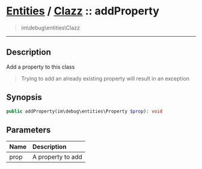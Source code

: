 # [Entities](entities.md) / [Clazz](entities-Clazz.md) :: addProperty
 > im\debug\entities\Clazz
____

## Description
Add a property to this class

 > Trying to add an already existing property will result in an exception  

## Synopsis
```php
public addProperty(im\debug\entities\Property $prop): void
```

## Parameters
| Name | Description |
| :--- | :---------- |
| prop | A property to add |
